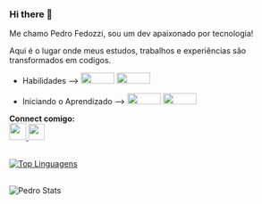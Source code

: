 ### Hi there 👋

Me chamo Pedro Fedozzi, sou um dev apaixonado por tecnologia!

Aqui é o lugar onde meus estudos, trabalhos e experiências são transformados em codigos.

- Habilidades  -->  <img src="https://img.shields.io/badge/HTML5-E34F26?style=for-the-badge&logo=html5&logoColor=white" width=60px height=20px> <img src="https://img.shields.io/badge/CSS3-1572B6?style=for-the-badge&logo=css3&logoColor=white" width=60px height=20px> 

- Iniciando o Aprendizado  -->  <img src="https://img.shields.io/badge/JavaScript-F7DF1E?style=for-the-badge&logo=javascript&logoColor=black" width=60px height=20px> <img src="https://img.shields.io/badge/React-20232A?style=for-the-badge&logo=react&logoColor=61DAFB" width=60px height=20px>

<b>Connect comigo: </b> <br>
<a href="https://www.instagram.com/pedr0392/"><img src="https://icones.pro/wp-content/uploads/2021/02/instagram-icone-noir.png" width=30px>  <a href="https://www.linkedin.com/in/pedro-henrique-miguel-fedozzi-bb0987253/"><img src="https://cdn-icons-png.flaticon.com/512/49/49408.png" width=29px> 
<br> <br>

[![Top Linguagens](https://github-readme-stats.vercel.app/api/top-langs/?username=PedroQDV&layout=compact)](https://github.com/PedroQDV/github-readme-stats)
<br> <br>

![Pedro Stats](https://github-readme-stats.vercel.app/api?username=PedroQDV&show_icons=true&theme=radical)
